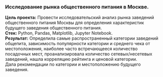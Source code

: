 ### Исследование рынка общественного питания в Москве.
**Цель проекта:** Провести исследовательский анализ рынка заведений общественного питания Москвы для определения характеристик будущего заведения общественного питания.  
**Стек:** Python, Pandas, Matplotlib, Jupyter Notebook.  
**Результат:** Определила самые распространенный категории заведений общепита, зависимость популярности категории и среднего чека от местоположения, наиболее часто встречающееся количество посадочных мест, проанализировала количество сетевых/несетевых заведений, нашла корреляцию рейтинга и ценовой категории.  
Дала рекомендации по категории и местоположению будущего заведения.
